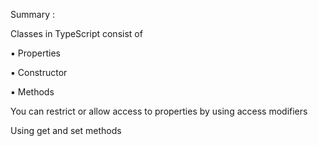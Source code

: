 Summary :

Classes in TypeScript consist of
  
  ▪ Properties
  
  ▪ Constructor
  
  ▪ Methods

You can restrict or allow access to properties by using access modifiers

Using get and set methods
